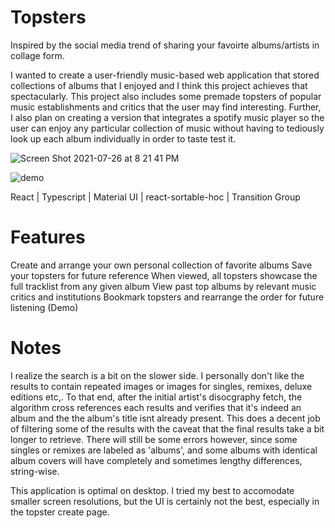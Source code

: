 # Topsters 

Inspired by the social media trend of sharing your favoirte albums/artists in collage form. 

I wanted to create a user-friendly music-based web application that stored collections of albums that I enjoyed and I think this project achieves that spectacularly. This project also includes some premade topsters of popular music establishments and critics that the user may find interesting. Further, I also plan on creating a version that integrates a spotify music player so the user can enjoy any particular collection of music without having to tediously look up each album individually in order to taste test it. 

![Screen Shot 2021-07-26 at 8 21 41 PM](https://user-images.githubusercontent.com/66833914/127235148-28bbee3b-0739-4116-8686-06a7261abd47.jpg)

![demo](https://user-images.githubusercontent.com/66833914/127235066-ca484512-9d90-4f07-807f-0daa549db3f9.gif)




  React |
  Typescript |
  Material UI |
  react-sortable-hoc |
  Transition Group
  
  # Features
  Create and arrange your own personal collection of favorite albums
  Save your topsters for future reference
  When viewed, all topsters showcase the full tracklist from any given album
  View past top albums by relevant music critics and institutions
  Bookmark topsters and rearrange the order for future listening (Demo)
  
  # Notes
  I realize the search is a bit on the slower side. I personally don't like the results to contain repeated images or images for singles, remixes, deluxe editions etc,. To that end, after the initial artist's disocgraphy fetch, the algorithm cross references each results and verifies that it's indeed an album and the the album's title isnt already present. This does a decent job of filtering some of the results with the caveat that the final results take a bit longer to retrieve. There will still be some errors however, since some singles or remixes are labeled as 'albums', and some albums with identical album covers will have completely and sometimes lengthy differences, string-wise. 
 
 This application is optimal on desktop. I tried my best to accomodate smaller screen resolutions, but the UI is certainly not the best, especially in the topster create page. 
